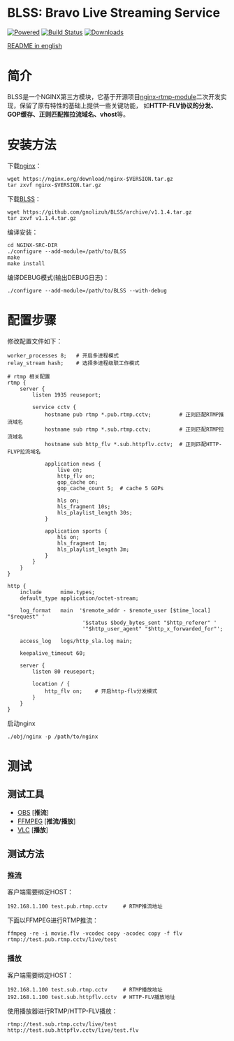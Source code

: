 
BLSS: Bravo Live Streaming Service 
======================================

[![Powered][1]][2] [![Build Status][3]][4] [![Downloads][5]][6]

[1]: https://img.shields.io/badge/nginx--rtmp--module-Powered-blue.svg
[2]: https://github.com/arut/nginx-rtmp-module
[3]: https://travis-ci.org/gnolizuh/BLSS.svg?branch=master
[4]: https://travis-ci.org/gnolizuh/BLSS
[5]: https://img.shields.io/github/downloads/atom/atom/total.svg
[6]: https://github.com/gnolizuh/BLSS/releases

[README in english](https://github.com/gnolizuh/BLSS/blob/master/README.md) 

# 简介

BLSS是一个NGINX第三方模块，它基于开源项目[nginx-rtmp-module](https://github.com/arut/nginx-rtmp-module)二次开发实现，保留了原有特性的基础上提供一些关键功能，
如**HTTP-FLV协议的分发、GOP缓存、正则匹配推拉流域名、vhost**等。

# 安装方法

下载[nginx](https://nginx.org/)：

    wget https://nginx.org/download/nginx-$VERSION.tar.gz
    tar zxvf nginx-$VERSION.tar.gz

下载[BLSS](https://github.com/gnolizuh/BLSS/releases)：

    wget https://github.com/gnolizuh/BLSS/archive/v1.1.4.tar.gz
    tar zxvf v1.1.4.tar.gz

编译安装：

    cd NGINX-SRC-DIR
    ./configure --add-module=/path/to/BLSS
    make
    make install

编译DEBUG模式(输出DEBUG日志)：

    ./configure --add-module=/path/to/BLSS --with-debug

# 配置步骤

修改配置文件如下：

    worker_processes 8;   # 开启多进程模式
    relay_stream hash;    # 选择多进程级联工作模式

    # rtmp 相关配置
    rtmp {
        server {
            listen 1935 reuseport;

            service cctv {
                hostname pub rtmp *.pub.rtmp.cctv;         # 正则匹配RTMP推流域名
                hostname sub rtmp *.sub.rtmp.cctv;         # 正则匹配RTMP拉流域名
                hostname sub http_flv *.sub.httpflv.cctv;  # 正则匹配HTTP-FLVP拉流域名

                application news {
                    live on;
                    http_flv on;
                    gop_cache on;
                    gop_cache_count 5;  # cache 5 GOPs

                    hls on;
                    hls_fragment 10s;
                    hls_playlist_length 30s;
                }

                application sports {
                    hls on;
                    hls_fragment 1m;
                    hls_playlist_length 3m;
                }
            }
        }
    }
    
    http {
        include      mime.types;
        default_type application/octet-stream;

        log_format   main  '$remote_addr - $remote_user [$time_local] "$request" '
                            '$status $body_bytes_sent "$http_referer" '
                            '"$http_user_agent" "$http_x_forwarded_for"';

        access_log   logs/http_sla.log main;

        keepalive_timeout 60;

        server {
            listen 80 reuseport;

            location / {
                http_flv on;    # 开启http-flv分发模式
            }
        }
    }

启动nginx

    ./obj/nginx -p /path/to/nginx

# 测试

## 测试工具

- [OBS](https://obsproject.com/) [**推流**]
- [FFMPEG](https://ffmpeg.org/) [**推流/播放**]
- [VLC](http://www.videolan.org/vlc/) [**播放**]

## 测试方法

### 推流

客户端需要绑定HOST：

    192.168.1.100 test.pub.rtmp.cctv     # RTMP推流地址

下面以FFMPEG进行RTMP推流：

    ffmpeg -re -i movie.flv -vcodec copy -acodec copy -f flv rtmp://test.pub.rtmp.cctv/live/test

### 播放

客户端需要绑定HOST：

    192.168.1.100 test.sub.rtmp.cctv     # RTMP播放地址
    192.168.1.100 test.sub.httpflv.cctv  # HTTP-FLV播放地址

使用播放器进行RTMP/HTTP-FLV播放：

    rtmp://test.sub.rtmp.cctv/live/test
    http://test.sub.httpflv.cctv/live/test.flv
